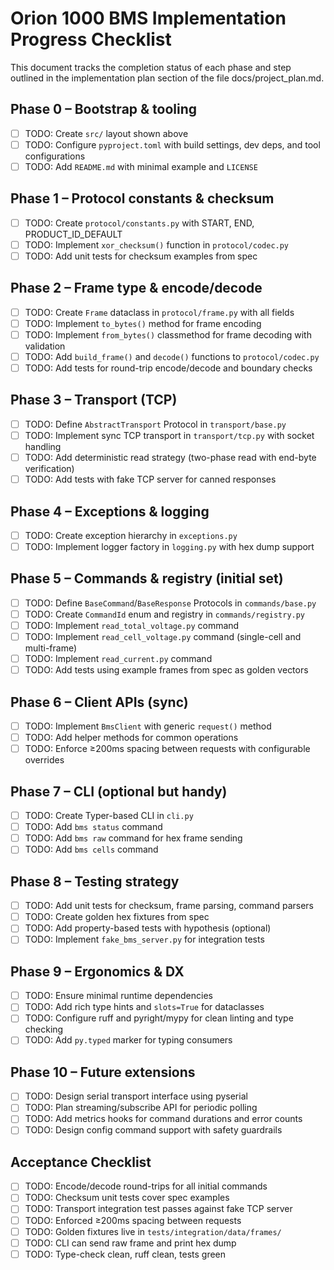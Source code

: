 # Orion 1000 BMS Implementation Progress Checklist

This document tracks the completion status of each phase and step outlined in the implementation plan section of the file docs/project_plan.md.

## Phase 0 – Bootstrap & tooling

- [ ] TODO: Create `src/` layout shown above
- [ ] TODO: Configure `pyproject.toml` with build settings, dev deps, and tool configurations
- [ ] TODO: Add `README.md` with minimal example and `LICENSE`

## Phase 1 – Protocol constants & checksum

- [ ] TODO: Create `protocol/constants.py` with START, END, PRODUCT_ID_DEFAULT
- [ ] TODO: Implement `xor_checksum()` function in `protocol/codec.py`
- [ ] TODO: Add unit tests for checksum examples from spec

## Phase 2 – Frame type & encode/decode

- [ ] TODO: Create `Frame` dataclass in `protocol/frame.py` with all fields
- [ ] TODO: Implement `to_bytes()` method for frame encoding
- [ ] TODO: Implement `from_bytes()` classmethod for frame decoding with validation
- [ ] TODO: Add `build_frame()` and `decode()` functions to `protocol/codec.py`
- [ ] TODO: Add tests for round-trip encode/decode and boundary checks

## Phase 3 – Transport (TCP)

- [ ] TODO: Define `AbstractTransport` Protocol in `transport/base.py`
- [ ] TODO: Implement sync TCP transport in `transport/tcp.py` with socket handling
- [ ] TODO: Add deterministic read strategy (two-phase read with end-byte verification)
- [ ] TODO: Add tests with fake TCP server for canned responses

## Phase 4 – Exceptions & logging

- [ ] TODO: Create exception hierarchy in `exceptions.py`
- [ ] TODO: Implement logger factory in `logging.py` with hex dump support

## Phase 5 – Commands & registry (initial set)

- [ ] TODO: Define `BaseCommand`/`BaseResponse` Protocols in `commands/base.py`
- [ ] TODO: Create `CommandId` enum and registry in `commands/registry.py`
- [ ] TODO: Implement `read_total_voltage.py` command
- [ ] TODO: Implement `read_cell_voltage.py` command (single-cell and multi-frame)
- [ ] TODO: Implement `read_current.py` command
- [ ] TODO: Add tests using example frames from spec as golden vectors

## Phase 6 – Client APIs (sync)

- [ ] TODO: Implement `BmsClient` with generic `request()` method
- [ ] TODO: Add helper methods for common operations
- [ ] TODO: Enforce ≥200ms spacing between requests with configurable overrides

## Phase 7 – CLI (optional but handy)

- [ ] TODO: Create Typer-based CLI in `cli.py`
- [ ] TODO: Add `bms status` command
- [ ] TODO: Add `bms raw` command for hex frame sending
- [ ] TODO: Add `bms cells` command

## Phase 8 – Testing strategy

- [ ] TODO: Add unit tests for checksum, frame parsing, command parsers
- [ ] TODO: Create golden hex fixtures from spec
- [ ] TODO: Add property-based tests with hypothesis (optional)
- [ ] TODO: Implement `fake_bms_server.py` for integration tests

## Phase 9 – Ergonomics & DX

- [ ] TODO: Ensure minimal runtime dependencies
- [ ] TODO: Add rich type hints and `slots=True` for dataclasses
- [ ] TODO: Configure ruff and pyright/mypy for clean linting and type checking
- [ ] TODO: Add `py.typed` marker for typing consumers

## Phase 10 – Future extensions

- [ ] TODO: Design serial transport interface using pyserial
- [ ] TODO: Plan streaming/subscribe API for periodic polling
- [ ] TODO: Add metrics hooks for command durations and error counts
- [ ] TODO: Design config command support with safety guardrails

## Acceptance Checklist

- [ ] TODO: Encode/decode round-trips for all initial commands
- [ ] TODO: Checksum unit tests cover spec examples
- [ ] TODO: Transport integration test passes against fake TCP server
- [ ] TODO: Enforced ≥200ms spacing between requests
- [ ] TODO: Golden fixtures live in `tests/integration/data/frames/`
- [ ] TODO: CLI can send raw frame and print hex dump
- [ ] TODO: Type-check clean, ruff clean, tests green
